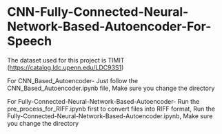# CNN-Fully-Connected-Neural-Network-Based-Autoencoder-For-Speech

The dataset used for this project is TIMIT
(https://catalog.ldc.upenn.edu/LDC93S1)

For CNN_Based_Autoencoder-
  Just follow the CNN_Based_Autoencoder.ipynb file,
  Make sure you change the directory
  
For Fully-Connected-Neural-Network-Based-Autoencoder-
  Run the pre_process_for_RIFF.ipynb first to convert files into RIFF format,
  Run the Fully-Connected-Neural-Network-Based-Autoencoder.ipynb,
  Make sure you change the directory

